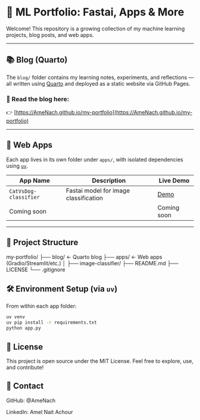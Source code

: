 # 🧠 ML Portfolio: Fastai, Apps & More

Welcome! This repository is a growing collection of my machine learning projects, blog posts, and web apps.

---

## 📚 Blog (Quarto)

The `blog/` folder contains my learning notes, experiments, and reflections — all written using [Quarto](https://quarto.org/) and deployed as a static website via GitHub Pages.

### 📖 Read the blog here:
👉 [https://AmeNach.github.io/my-portfolio](https://AmeNach.github.io/my-portfolio)

---

## 🧪 Web Apps

Each app lives in its own folder under `apps/`, with isolated dependencies using [`uv`](https://github.com/astral-sh/uv).

| App Name               | Description                             | Live Demo                                      |
|------------------------|-----------------------------------------|------------------------------------------------|
| `CatVsDog-classifier`  | Fastai model for image classification   | [Demo]()                                       |
| Coming soon            |                                         | Coming soon                                    |

---

## 📁 Project Structure

my-portfolio/
├── blog/ ← Quarto blog
├── apps/ ← Web apps (Gradio/Streamlit/etc.)
│ ├── image-classifier/
├── README.md
├── LICENSE
└── .gitignore

## 🛠️ Environment Setup (via `uv`)

From within each app folder:

```bash
uv venv
uv pip install -r requirements.txt
python app.py
```

## 📜 License

This project is open source under the MIT License. Feel free to explore, use, and contribute!

## 🤝 Contact

GitHub: @AmeNach

LinkedIn: Amel Nait Achour